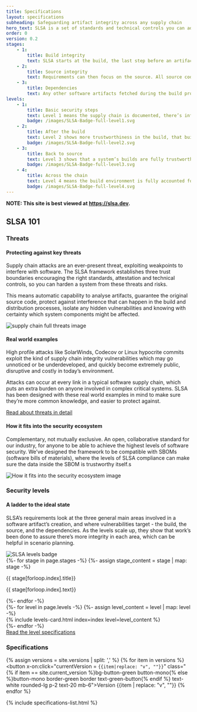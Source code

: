 ```yaml
---
title: Specifications
layout: specifications
subheading: Safeguarding artifact integrity across any supply chain
hero_text: SLSA is a set of standards and technical controls you can adopt to improve artifact integrity, and build towards completely resilient systems. It’s not a single tool, but a step-by-step outline to prevent artifacts being tampered with and tampered artifacts from being used, and at the higher levels, hardening up the platforms that make up a supply chain. These requirements are explained below, along with the rest of the essential specifications.
order: 0
version: 0.2
stages:
    - 1:
        title: Build integrity
        text: SLSA starts at the build, the last step before an artifact’s released. This makes sure software’s built from the correct sources and dependencies, and hasn’t been modified. More resilient build integrity means protection from modifying code after source control, compromised build platforms or bypassing CI/CD.
    - 2:
        title: Source integrity
        text: Requirements can then focus on the source. All source code should reflect the intent of the software producer, that code and change history stay available for investigation. More resilient source integrity means better protection from bad code submitted without review or compromised source control systems.
    - 3:
        title: Dependencies
        text: Any other software artifacts fetched during the build process. Once the earlier security checks have been put into place, applying SLSA checks recursively to any dependencies in the system can then be followed up, which helps protect potentially massive attack surfaces against  dependency confusion attacks.
levels:
    - 1:
        title: Basic security steps
        text: Level 1 means the supply chain is documented, there’s infrastructure to generate provenance data, and systems are prepared to comply with higher SLSA levels. 
        badge: /images/SLSA-Badge-full-level1.svg
    - 2:
        title: After the build
        text: Level 2 shows more trustworthiness in the build, that builders are source-aware, and that signatures are used to prevent provenance being tampered with.
        badge: /images/SLSA-Badge-full-level2.svg
    - 3:
        title: Back to source
        text: Level 3 shows that a system’s builds are fully trustworthy, build definitions come from the source and a system has more hardened CI. 
        badge: /images/SLSA-Badge-full-level3.svg
    - 4:
        title: Across the chain
        text: Level 4 means the build environment is fully accounted for, dependencies are tracked in provenance and insider threats are ruled out. 
        badge: /images/SLSA-Badge-full-level4.svg
---
```

<!--{% if false %}-->

**NOTE: This site is best viewed at https://slsa.dev.**

<!--{% endif %}-->

<section class="section bg-white">
<!-- no indentation here to get markdown working with jekyll commonmark for styling the headings better -->
<div class="wrapper inner w-full">
<div class="mb-16">

## SLSA 101

### Threats

</div>
</div>
    <div class="wrapper inner w-full">
        <div class="w-full">
            <h4 class="h4 mb-8">
                Protecting against key threats
            </h4>
        </div>
        <div class="flex flex-row justify-between items-start -ml-6 -mr-6">
            <div class="text w-1/2 pl-6">
                <p>Supply chain attacks are an ever-present threat, exploiting weakpoints to interfere with software. The SLSA framework establishes three trust boundaries encouraging the right standards, attestation and technical controls, so you can harden a system from these threats and risks.</p>
            </div>
            <div class="w-1/2 pl-6">
                <p>This means automatic capability to analyse artifacts, guarantee the original source code, protect against interference that can happen in the build and distribution processes, isolate any hidden vulnerabilities and knowing with certainty which system components might be affected.</p>
            </div>
        </div>
        <img src="/images/supply-chain-threats.svg" alt="supply chain full threats image" />
    </div>
    <div class="wrapper inner w-full">
        <div class="w-full">
            <h4 class="h4 mb-8">
                Real world examples
            </h4>
        </div>
        <div class="flex flex-row justify-between items-start">
            <div class="text w-1/2">
                <p>High profile attacks like SolarWinds, Codecov or Linux hypocrite commits exploit the kind of supply chain integrity vulnerabilities which may go unnoticed or be underdeveloped, and quickly become extremely public, disruptive and costly in today’s environment. </p>
            </div>
            <div class="w-1/2">
                <p>Attacks can occur at every link in a typical software supply chain, which puts an extra burden on anyone involved in complex critical systems. SLSA has been designed with these real world examples in mind to make sure they’re more common knowledge, and easier to protect against.</p>
            </div>
        </div>
    </div>
</section>
<section class="section cta_banner bg-pastel-green">
    <div class="wrapper inner w-full flex items-center justify-center">
        <a href="/specifications/{{ site.current_version}}/threats" class="cta-link white">Read about threats in detail</a>
    </div>
</section>
<section class="section bg-white border-b border-black-900">
    <div class="wrapper inner w-full">
        <div class="w-full">
            <h4 class="h4 mb-8">
                How it fits into the security ecosystem
            </h4>
        </div>
        <div class="flex flex-row justify-between items-start">
            <div class="text w-1/2">
                <p>Complementary, not mutually exclusive. An open, collaborative standard for our industry, for anyone to be able to achieve the highest levels of software security. We’ve designed the framework to be compatible with SBOMs (software bills of materials), where the levels of SLSA compliance can make sure the data inside the SBOM is trustworthy itself.s</p>
            </div>
            <div class="w-1/2">
                <img class="mx-auto" src="/images/SLSA-SBOM.svg" alt="How it fits into the security ecosystem image" />
            </div>
        </div>
    </div>
</section>

<section class="section flex flex-col justify-center items-center">
<!-- no indentation here to get markdown working with jekyll commonmark for styling the headings better -->
<div class="wrapper inner w-full">
<div class="mb-16">

### Security levels

</div>
</div>
    <div class="wrapper inner w-full">              
        <div class="flex justify-between items-center">
            <div class="text w-1/2">
                <h4 class="h4 mb-8">A ladder to the ideal state</h4>
                <p>SLSA’s requirements look at the three general main areas involved in a software artifact’s creation, and where vulnerabilities target - the build, the source, and the dependencies. As the levels scale up, they show that work’s been done to assure there’s more integrity in each area, which can be helpful in scenario planning.</p>
            </div>
            <div class="w-1/3">
                <img src="/images/badge-exploded.svg" alt="SLSA levels badge">
            </div>
        </div>
        <div class="flex flex-wrap justify-between items-start mt-16 -ml-8 -mr-8">
          {%- for stage in page.stages -%}
            {%- assign stage_content = stage | map: stage -%}
              <div class="w-1/3 pl-8 pb-4">
                <p class="font-bold mb-6">{{ stage[forloop.index].title}}</p>
                <p>{{ stage[forloop.index].text}}</p>
              </div>
          {%- endfor -%}
        </div>
        <div class="flex flex-col justify-between items-center mt-16 -ml-4 -mr-4">
          {%- for level in page.levels -%}
          {%- assign level_content = level | map: level -%}
              <div class="w-full pl-4 pb-4">
                    {% include levels-card.html index=index level=level_content %}
              </div>
          {%- endfor -%}
        </div>
    </div>
</section>
<section class="section cta_banner bg-pastel-green">
    <div class="wrapper inner w-full flex items-center justify-center">
        <a href="/specifications/{{ site.current_version}}/security-levels" class="cta-link white">Read the level specifications</a>
    </div>
</section>
<section x-data="{ specificationPages: [], currentVersion: `{{site.current_version|replace: "v", ""}}` }" class="section flex flex-col justify-center items-center">
    <div class="wrapper inner w-full">
        <div class="flex justify-between items-start">
<!-- no indentation here to get markdown working with jekyll commonmark for styling the headings better -->
<div class="text w-2/3">
<div class="h3 mb-8">

### Specifications

</div>

<!-- Alpine js state for version buttons here -->

{% assign versions = site.versions | split: ',' %}
  {% for item in versions %}
  <button x-on:click="currentVersion = `{{item|replace: "v", ""}}`" class="{% if item == site.current_version %}bg-button-green button-mono{% else %}button-mono border-green border text-green-button{% endif %} text-white rounded-lg p-2 text-20 mb-6">Version {{item | replace: "v", ""}}</button>
  {% endfor %}
  </div>
            <div class="w-2/4">
                {% include specifications-list.html  %}
            </div>
        </div>
    </div>
</section>